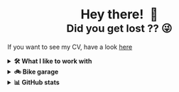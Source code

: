 <h1 align=center>
  Hey there! 👋<br>
  <small>Did you get lost ?? 😜</small>
</h1>

If you want to see my CV, have a look [here](https://nico-ow.dk/)

<!-- Stack --> 
<details>
  <summary><b>🛠️ What I like to work with</b></summary>
  <p align=center>

| **Category** | **Technologies** |
| ------------ | ---------------- |
**Programming** |![C](https://img.shields.io/badge/-C-5d6cbf?style=flat&logo=c&link=https%3A%2F%2Fwww.gnu.org%2Fsoftware%2Fgnu-c-manual%2Fgnu-c-manual.html) ![C++](https://img.shields.io/badge/-C%2B%2B-004482?style=flat&logo=cplusplus&link=https%3A%2F%2Fisocpp.org%2F) ![Rust](https://img.shields.io/badge/-Rust-b43e0c?style=flat&logo=rust&link=https%3A%2F%2Fwww.rust-lang.org%2F) ![Python](https://img.shields.io/badge/-Python-ffe17f?style=flat&logo=python&link=https%3A%2F%2Fwww.python.org%2F)<br>![Go](https://img.shields.io/badge/-Go-007d9c?style=flat&logo=go&link=https%3A%2F%2Fgo.dev%2F) ![Javascript](https://img.shields.io/badge/-Javascript-000000?style=flat&logo=javascript&link=https%3A%2F%2Fwww.javascript.com%2F) ![PHP](https://img.shields.io/badge/-PHP-2c2c2c?style=flat&logo=php&link=https%3A%2F%2Fwww.php.net%2F)
**DevOps** | ![Docker](https://img.shields.io/badge/-Docker-0f1657?style=flat&logo=docker&link=https%3A%2F%2Fdocker.com%2F)
**Technical writing** | ![Markdown](https://img.shields.io/badge/-Markdown-000000?style=flat&logo=markdown&link=https%3A%2F%2Fen.wikipedia.org%2Fwiki%2FMarkdown) ![RST](https://img.shields.io/badge/RST-ReStructuredText-000000?style=flat&link=https%3A%2F%2Fen.wikipedia.org%2Fwiki%2FReStructuredText) ![PlantUML](https://img.shields.io/badge/-PlantUML-000000?style=flat&logo=uml&link=https%3A%2F%2Fplantuml.com%2F)
**Editors** | ![VSCode](https://img.shields.io/badge/-VSCode-0066b8?style=flat&logo=visualstudiocode&link=https%3A%2F%2Fcode.visualstudio.com%2F) ![nvim](https://img.shields.io/badge/-nvim-0f191f?style=flat&logo=neovim&link=https%3A%2F%2Fneovim.io%2F)

  </p>
</details>

<!-- Bike garage --> 
<details>
  <summary><b>🚲 Bike garage</b></summary>
  <p>
    <br>
    Nothing to do with GitHub, but why not ?? 🤪<br>
    Have not own a car since 2012, and will never again. This is the future, and you should consider doing the same!
    If you are riding your car all around ... <strong>shame on you !</strong><br><br>
    Here are my babies:
  </p>

  <ul>
    <li>Canyon Inflite CF SL 6 (2024)</li>
    <li>Scott Scale 930 (2017)</li>
    <li>Cube Acid 29 (2013)</li>
  </ul>
</details>

<!-- GitHub stats --> 
<details>
  <summary><b>📊 GitHub stats</b></summary>
  <p>
    <br>
    Not too much to see on my personal GitHub, but here are the stats:<br>
    <img src="https://komarev.com/ghpvc/?username=nobriot" alt="Profile visit counter" />
  </p>

  <p align="center">
    <img src="https://github-readme-stats.vercel.app/api?username=nobriot&show_icons=true&theme=onedark&hide_border=false&rank_icon=github" alt="Nicolas' github stats" />
    <br>
    <img src="https://github-readme-stats.vercel.app/api/top-langs/?username=nobriot&layout=normal&theme=onedark&hide_border=false" alt="Nicolas' languages stats" />
  </p>
</details>

<!--
**nobriot/nobriot** is a ✨ _special_ ✨ repository because its `README.md` (this file) appears on your GitHub profile.

Here are some ideas to get you started:

- 🔭 I’m currently working on ...
- 🌱 I’m currently learning ...
- 👯 I’m looking to collaborate on ...
- 🤔 I’m looking for help with ...
- 💬 Ask me about ...
- 📫 How to reach me: ...
- 😄 Pronouns: ...
- ⚡ Fun fact: ...
-->
